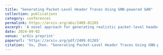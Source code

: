 ```yaml
---
title: "Generating Packet-Level Header Traces Using GNN-powered GAN"
collection: publications
category: conferences
permalink: https://arxiv.org/abs/2409.01265
excerpt: 'A novel approach for generating realistic packet-level header traces using GNN-powered GAN.'
date: 2024-09-02
venue: 'arXiv preprint'
paperurl: 'https://arxiv.org/pdf/2409.01265'
citation: 'Xu, Zhen. "Generating Packet-Level Header Traces Using GNN-powered GAN." arXiv:2409.01265 (2024)'
---
```

<!-- Introduces a GNN-GAN framework for generating synthetic packet-level header traces while preserving statistical properties of real network data. -->
